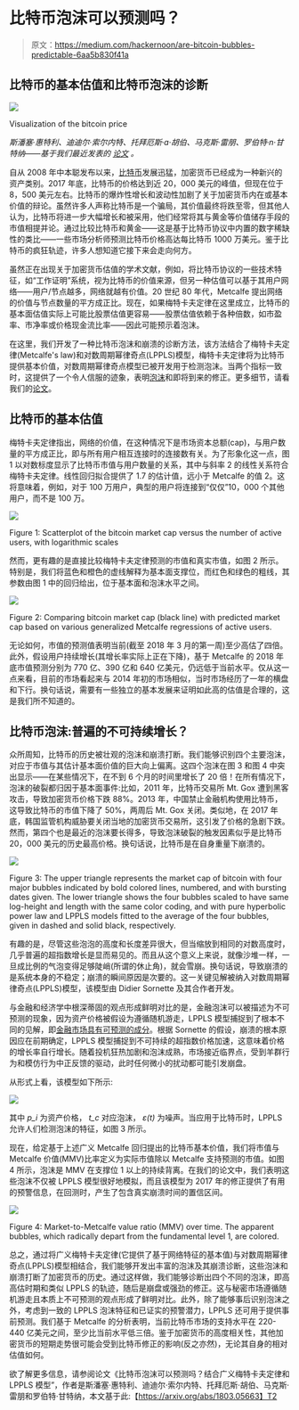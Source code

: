# 比特币泡沫可以预测吗？

> 原文：<https://medium.com/hackernoon/are-bitcoin-bubbles-predictable-6aa5b830f41a>

## 比特币的基本估值和比特币泡沫的诊断

![](img/68e964cea623229241aa54f6c25184ea.png)

Visualization of the bitcoin price

*斯潘塞·惠特利、迪迪尔·索尔内特、托拜厄斯·a·胡伯、马克斯·雷朋、罗伯特·n·甘特纳*——*基于我们最近发表的* [*论文*](https://arxiv.org/abs/1803.05663) *。*

自从 2008 年中本聪发布以来，[比特币](https://hackernoon.com/tagged/bitcoin)发展迅猛，加密货币已经成为一种新兴的资产类别。2017 年底，比特币的价格达到近 20，000 美元的峰值，但现在位于 8，500 美元左右。比特币的爆炸性增长和波动性加剧了关于加密货币内在或基本价值的辩论。虽然许多人声称比特币是一个骗局，其价值最终将跌至零，但其他人认为，比特币将进一步大幅增长和被采用，他们经常将其与黄金等价值储存手段的市值相提并论。通过比较比特币和黄金——这是基于比特币协议中内置的数字稀缺性的类比——一些市场分析师预测比特币价格高达每比特币 1000 万美元。鉴于比特币的疯狂轨迹，许多人想知道它接下来会走向何方。

虽然正在出现关于加密货币估值的学术文献，例如，将比特币协议的一些技术特征，如“工作证明”系统，视为比特币的价值来源，但另一种估值可以基于其用户网络——用户/节点越多，网络就越有价值。20 世纪 80 年代，Metcalfe 提出网络的价值与节点数量的平方成正比。现在，如果梅特卡夫定律在这里成立，比特币的基本面估值实际上可能比股票估值更容易——股票估值依赖于各种倍数，如市盈率、市净率或价格现金流比率——因此可能预示着泡沫。

在这里，我们开发了一种比特币泡沫和崩溃的诊断方法，该方法结合了梅特卡夫定律(Metcalfe's law)和对数周期幂律奇点(LPPLS)模型，梅特卡夫定律将为比特币提供基本价值，对数周期幂律奇点模型已被开发用于检测泡沫。当两个指标一致时，这提供了一个令人信服的迹象，表明[泡沫](https://hackernoon.com/tagged/bubble)和即将到来的修正。更多细节，请看我们的[论文](https://papers.ssrn.com/sol3/papers.cfm?abstract_id=3141050)。

## 比特币的基本估值

梅特卡夫定律指出，网络的价值，在这种情况下是市场资本总额(cap)，与用户数量的平方成正比，即与所有用户相互连接时的连接数有关。为了形象化这一点，图 1 以对数标度显示了比特币市值与用户数量的关系，其中与斜率 2 的线性关系符合梅特卡夫定律。线性回归拟合提供了 1.7 的估计值，远小于 Metcalfe 的值 2。这将意味着，例如，对于 100 万用户，典型的用户将连接到“仅仅”10，000 个其他用户，而不是 100 万。

![](img/84791b0514185a04d3b081050152d673.png)

Figure 1: Scatterplot of the bitcoin market cap versus the number of active users, with logarithmic scales

然而，更有趣的是直接比较梅特卡夫定律预测的市值和真实市值，如图 2 所示。特别是，我们将蓝色和橙色的虚线解释为基本面支撑位，而红色和绿色的粗线，其参数由图 1 中的回归给出，位于基本面和泡沫水平之间。

![](img/ccd9cb0c7a473388c4857be55534aa52.png)

Figure 2: Comparing bitcoin market cap (black line) with predicted market cap based on various generalized Metcalfe regressions of active users.

无论如何，市值的预测值表明当前(截至 2018 年 3 月的第一周)至少高估了四倍。此外，假设用户持续增长(其增长率实际上正在下降)，基于 Metcalfe 的 2018 年底市值预测分别为 770 亿、390 亿和 640 亿美元，仍远低于当前水平。仅从这一点来看，目前的市场看起来与 2014 年初的市场相似，当时市场经历了一年的横盘和下行。换句话说，需要有一些独立的基本发展来证明如此高的估值是合理的，这是我们所不知道的。

## 比特币泡沫:普遍的不可持续增长？

众所周知，比特币的历史被壮观的泡沫和崩溃打断。我们能够识别四个主要泡沫，对应于市值与其估计基本面价值的巨大向上偏离。这四个泡沫在图 3 和图 4 中突出显示——在某些情况下，在不到 6 个月的时间里增长了 20 倍！在所有情况下，泡沫的破裂都归因于基本面事件:比如，2011 年，比特币交易所 Mt. Gox 遭到黑客攻击，导致加密货币价格下跌 88%。2013 年，中国禁止金融机构使用比特币，这导致比特币的市值下降了 50%，两周后 Mt. Gox 关闭。类似地，在 2017 年底，韩国监管机构威胁要关闭当地的加密货币交易所，这引发了价格的急剧下跌。然而，第四个也是最近的泡沫要长得多，导致泡沫破裂的触发因素似乎是比特币 20，000 美元的历史最高价格。换句话说，比特币是在自身重量下崩溃的。

![](img/25ca427d87bc5c1e33897776bf681ebc.png)

Figure 3: The upper triangle represents the market cap of bitcoin with four major bubbles indicated by bold colored lines, numbered, and with bursting dates given. The lower triangle shows the four bubbles scaled to have same log-height and length with the same color coding, and with pure hyperbolic power law and LPPLS models fitted to the average of the four bubbles, given in dashed and solid black, respectively.

有趣的是，尽管这些泡泡的高度和长度差异很大，但当缩放到相同的对数高度时，几乎普遍的超指数增长是显而易见的。而且从这个意义上来说，就像沙堆一样，一旦成比例的气泡变得足够陡峭(所谓的休止角)，就会雪崩。换句话说，导致崩溃的是系统本身的不稳定；崩溃的瞬间原因是次要的。这一关键见解被纳入对数周期幂律奇点(LPPLS)模型，该模型由 Didier Sornette 及其合作者开发。

与金融和经济学中根深蒂固的观点形成鲜明对比的是，金融泡沫可以被描述为不可预测的现象，因为资产价格被假设为遵循随机游走，LPPLS 模型捕捉到了根本不同的见解，即[金融市场具有可预测的成分](https://arxiv.org/abs/1404.2140)。根据 Sornette 的假设，崩溃的根本原因应在前期确定，LPPLS 模型捕捉到不可持续的超指数价格加速，这意味着价格的增长率自行增长。随着投机狂热加剧和泡沫成熟，市场接近临界点，受到羊群行为和模仿行为中正反馈的驱动，此时任何微小的扰动都可能引发崩盘。

从形式上看，该模型如下所示:

![](img/4b6fce20e9e81f2d65066fd8f72a7d20.png)

其中 *p_i* 为资产价格， *t_c* 对应泡沫， *ε(t)* 为噪声。当应用于比特币时，LPPLS 允许人们检测泡沫的特征，如图 3 所示。

现在，给定基于上述广义 Metcalfe 回归提出的比特币基本价值，我们将市值与 Metcalfe 价值(MMV)比率定义为实际市值除以 Metcalfe 支持预测的市值。如图 4 所示，泡沫是 MMV 在支撑位 1 以上的持续背离。在我们的论文中，我们表明这些泡沫不仅被 LPPLS 模型很好地模拟，而且该模型为 2017 年的修正提供了有用的预警信息，在回测时，产生了包含真实崩溃时间的置信区间。

![](img/dabcf5c4f6c70c2d9a10c4be26e448da.png)

Figure 4: Market-to-Metcalfe value ratio (MMV) over time. The apparent bubbles, which radically depart from the fundamental level 1, are colored.

总之，通过将广义梅特卡夫定律(它提供了基于网络特征的基本值)与对数周期幂律奇点(LPPLS)模型相结合，我们能够开发出丰富的泡沫及其崩溃诊断，这些泡沫和崩溃打断了加密货币的历史。通过这样做，我们能够诊断出四个不同的泡沫，即高高估时期和类似 LPPLS 的轨迹，随后是崩盘或强劲的修正。这与秘密市场遵循随机游走且本质上不可预测的观点形成了鲜明对比。此外，除了能够事后识别泡沫之外，考虑到一致的 LPPLS 泡沫特征和已证实的预警潜力，LPPLS 还可用于提供事前预测。我们基于 Metcalfe 的分析表明，当前比特币市场的支持水平在 220-440 亿美元之间，至少比当前水平低三倍。鉴于加密货币的高度相关性，其他加密货币的短期走势很可能会受到比特币修正的影响(反之亦然)，无论其自身的相对估值如何。

欲了解更多信息，请参阅论文《比特币泡沫可以预测吗？结合广义梅特卡夫定律和 LPPLS 模型”，作者是斯潘塞·惠特利、迪迪尔·索尔内特、托拜厄斯·胡伯、马克斯·雷朋和罗伯特·甘特纳，本文基于此:【https://arxiv.org/abs/1803.05663】T2